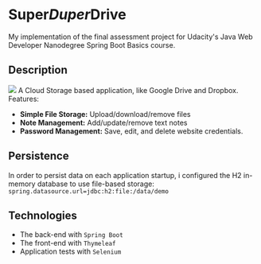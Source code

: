 # Super*Duper*Drive
My implementation of the final assessment project for Udacity's Java Web Developer Nanodegree Spring Boot Basics course.

## Description
<img src="https://img.shields.io/badge/spring%20-%236DB33F.svg?&style=for-the-badge&logo=spring&logoColor=white"/>
A Cloud Storage based application, like Google Drive and Dropbox. Features:

- **Simple File Storage:** Upload/download/remove files
- **Note Management:** Add/update/remove text notes
- **Password Management:** Save, edit, and delete website credentials.

## Persistence
 In order to persist data on each application startup, i configured the H2 in-memory database to use file-based storage:
 `spring.datasource.url=jdbc:h2:file:/data/demo`

## Technologies

- The back-end with `Spring Boot`
- The front-end with `Thymeleaf`
- Application tests with `Selenium`
